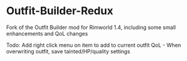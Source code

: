 # Outfit-Builder-Redux
Fork of the Outfit Builder mod for Rimworld 1.4, including some small enhancements and QoL changes

Todo:
  Add right click menu on item to add to current outfit
  QoL - When overwriting outfit, save tainted/HP/quality settings
  
